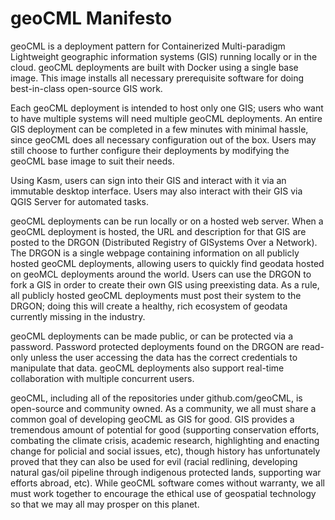 # geoCML Manifesto 

geoCML is a deployment pattern for Containerized Multi-paradigm Lightweight geographic information systems (GIS) running locally or in the cloud. geoCML deployments are built with Docker using a single base image. This image installs all necessary prerequisite software for doing best-in-class open-source GIS work.

Each geoCML deployment is intended to host only one GIS; users who want to have multiple systems will need multiple geoCML deployments. An entire GIS deployment can be completed in a few minutes with minimal hassle, since geoCML does all necessary configuration out of the box. Users may still choose to further configure their deployments by modifying the geoCML base image to suit their needs.

Using Kasm, users can sign into their GIS and interact with it via an immutable desktop interface. Users may also interact with their GIS via QGIS Server for automated tasks. 

geoCML deployments can be run locally or on a hosted web server. When a geoCML deployment is hosted, the URL and description for that GIS are posted to the DRGON (Distributed Registry of GISystems Over a Network). The DRGON is a single webpage containing information on all publicly hosted geoCML deployments, allowing users to quickly find geodata hosted on geoMCL deployments around the world. Users can use the DRGON to fork a GIS in order to create their own GIS using preexisting data. As a rule, all publicly hosted geoCML deployments must post their system to the DRGON; doing this will create a healthy, rich ecosystem of geodata currently missing in the industry. 

geoCML deployments can be made public, or can be protected via a password. Password protected deployments found on the DRGON are read-only unless the user accessing the data has the correct credentials to manipulate that data. geoCML deployments also support real-time collaboration with multiple concurrent users.

geoCML, including all of the repositories under github.com/geoCML, is open-source and community owned. As a community, we all must share a common goal of developing geoCML as GIS for good. GIS provides a tremendous amount of potential for good (supporting conservation efforts, combating the climate crisis, academic research, highlighting and enacting change for policial and social issues, etc), though history has unfortunately proved that they can also be used for evil (racial redlining, developing natural gas/oil pipeline through indigenous protected lands, supporting war efforts abroad, etc). While geoCML software comes without warranty, we all must work together to encourage the ethical use of geospatial technology so that we may all may prosper on this planet.
